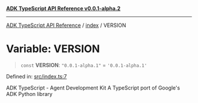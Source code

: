 [**ADK TypeScript API Reference v0.0.1-alpha.2**](../../README.md)

***

[ADK TypeScript API Reference](../../modules.md) / [index](../README.md) / VERSION

# Variable: VERSION

> `const` **VERSION**: `"0.0.1-alpha.1"` = `'0.0.1-alpha.1'`

Defined in: [src/index.ts:7](https://github.com/njraladdin/adk-typescript/blob/main/src/index.ts#L7)

ADK TypeScript - Agent Development Kit
A TypeScript port of Google's ADK Python library
